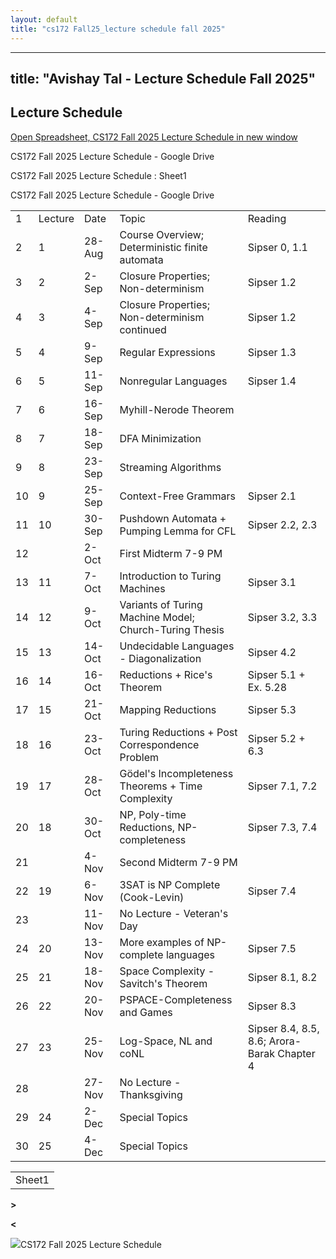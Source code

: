 ```yaml
---
layout: default
title: "cs172 Fall25_lecture schedule fall 2025"
---
```


---
title: "Avishay Tal - Lecture Schedule Fall 2025"
---

## Lecture Schedule

[Open Spreadsheet, CS172 Fall 2025 Lecture Schedule in new window](https://drive.google.com/open?id=1u7MJUPbMGMED6z1xUB49WxcO42fR7kJuD9HeJRzR0ng "Open Spreadsheet, CS172 Fall 2025 Lecture Schedule in new window")

CS172 Fall 2025 Lecture Schedule - Google Drive

CS172 Fall 2025 Lecture Schedule : Sheet1

CS172 Fall 2025 Lecture Schedule - Google Drive

|  |  |  |  |  |
| --- | --- | --- | --- | --- |
| 1 | Lecture | Date | Topic | Reading |
| 2 | 1 | 28-Aug | Course Overview; Deterministic finite automata | Sipser 0, 1.1 |
| 3 | 2 | 2-Sep | Closure Properties; Non-determinism | Sipser 1.2 |
| 4 | 3 | 4-Sep | Closure Properties; Non-determinism continued | Sipser 1.2 |
| 5 | 4 | 9-Sep | Regular Expressions | Sipser 1.3 |
| 6 | 5 | 11-Sep | Nonregular Languages | Sipser 1.4 |
| 7 | 6 | 16-Sep | Myhill-Nerode Theorem |  |
| 8 | 7 | 18-Sep | DFA Minimization |  |
| 9 | 8 | 23-Sep | Streaming Algorithms |  |
| 10 | 9 | 25-Sep | Context-Free Grammars | Sipser 2.1 |
| 11 | 10 | 30-Sep | Pushdown Automata + Pumping Lemma for CFL | Sipser 2.2, 2.3 |
| 12 |  | 2-Oct | First Midterm 7-9 PM |  |
| 13 | 11 | 7-Oct | Introduction to Turing Machines | Sipser 3.1 |
| 14 | 12 | 9-Oct | Variants of Turing Machine Model; Church-Turing Thesis | Sipser 3.2, 3.3 |
| 15 | 13 | 14-Oct | Undecidable Languages - Diagonalization | Sipser 4.2 |
| 16 | 14 | 16-Oct | Reductions + Rice's Theorem | Sipser 5.1 + Ex. 5.28 |
| 17 | 15 | 21-Oct | Mapping Reductions | Sipser 5.3 |
| 18 | 16 | 23-Oct | Turing Reductions + Post Correspondence Problem | Sipser 5.2 + 6.3 |
| 19 | 17 | 28-Oct | Gödel's Incompleteness Theorems + Time Complexity | Sipser 7.1, 7.2 |
| 20 | 18 | 30-Oct | NP, Poly-time Reductions, NP-completeness | Sipser 7.3, 7.4 |
| 21 |  | 4-Nov | Second Midterm 7-9 PM |  |
| 22 | 19 | 6-Nov | 3SAT is NP Complete (Cook-Levin) | Sipser 7.4 |
| 23 |  | 11-Nov | No Lecture - Veteran's Day |  |
| 24 | 20 | 13-Nov | More examples of NP-complete languages | Sipser 7.5 |
| 25 | 21 | 18-Nov | Space Complexity - Savitch's Theorem | Sipser 8.1, 8.2 |
| 26 | 22 | 20-Nov | PSPACE-Completeness and Games | Sipser 8.3 |
| 27 | 23 | 25-Nov | Log-Space, NL and coNL | Sipser 8.4, 8.5, 8.6; Arora-Barak Chapter 4 |
| 28 |  | 27-Nov | No Lecture - Thanksgiving |  |
| 29 | 24 | 2-Dec | Special Topics |  |
| 30 | 25 | 4-Dec | Special Topics |  |

|     |
| --- |
| Sheet1 |

**>**

**<**

![](https://www.gstatic.com/images/icons/material/product/1x/sheets_32dp.png)CS172 Fall 2025 Lecture Schedule
